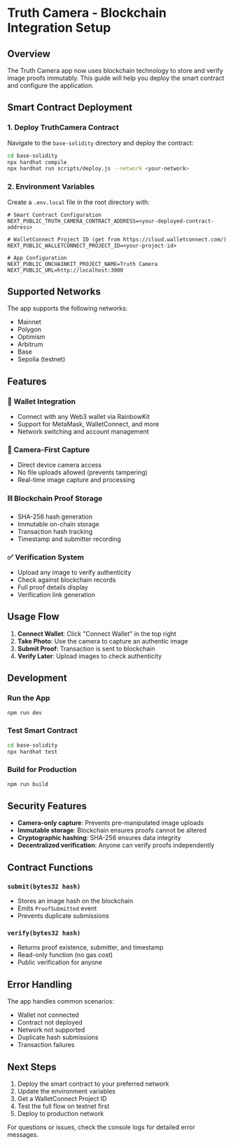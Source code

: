 # Truth Camera - Blockchain Integration Setup

## Overview

The Truth Camera app now uses blockchain technology to store and verify image proofs immutably. This guide will help you deploy the smart contract and configure the application.

## Smart Contract Deployment

### 1. Deploy TruthCamera Contract

Navigate to the `base-solidity` directory and deploy the contract:

```bash
cd base-solidity
npx hardhat compile
npx hardhat run scripts/deploy.js --network <your-network>
```

### 2. Environment Variables

Create a `.env.local` file in the root directory with:

```env
# Smart Contract Configuration
NEXT_PUBLIC_TRUTH_CAMERA_CONTRACT_ADDRESS=<your-deployed-contract-address>

# WalletConnect Project ID (get from https://cloud.walletconnect.com/)
NEXT_PUBLIC_WALLETCONNECT_PROJECT_ID=<your-project-id>

# App Configuration
NEXT_PUBLIC_ONCHAINKIT_PROJECT_NAME=Truth Camera
NEXT_PUBLIC_URL=http://localhost:3000
```

## Supported Networks

The app supports the following networks:
- Mainnet
- Polygon
- Optimism
- Arbitrum
- Base
- Sepolia (testnet)

## Features

### 🔐 Wallet Integration
- Connect with any Web3 wallet via RainbowKit
- Support for MetaMask, WalletConnect, and more
- Network switching and account management

### 📸 Camera-First Capture
- Direct device camera access
- No file uploads allowed (prevents tampering)
- Real-time image capture and processing

### ⛓️ Blockchain Proof Storage
- SHA-256 hash generation
- Immutable on-chain storage
- Transaction hash tracking
- Timestamp and submitter recording

### ✅ Verification System
- Upload any image to verify authenticity
- Check against blockchain records
- Full proof details display
- Verification link generation

## Usage Flow

1. **Connect Wallet**: Click "Connect Wallet" in the top right
2. **Take Photo**: Use the camera to capture an authentic image
3. **Submit Proof**: Transaction is sent to blockchain
4. **Verify Later**: Upload images to check authenticity

## Development

### Run the App
```bash
npm run dev
```

### Test Smart Contract
```bash
cd base-solidity
npx hardhat test
```

### Build for Production
```bash
npm run build
```

## Security Features

- **Camera-only capture**: Prevents pre-manipulated image uploads
- **Immutable storage**: Blockchain ensures proofs cannot be altered
- **Cryptographic hashing**: SHA-256 ensures data integrity
- **Decentralized verification**: Anyone can verify proofs independently

## Contract Functions

### `submit(bytes32 hash)`
- Stores an image hash on the blockchain
- Emits `ProofSubmitted` event
- Prevents duplicate submissions

### `verify(bytes32 hash)`
- Returns proof existence, submitter, and timestamp
- Read-only function (no gas cost)
- Public verification for anyone

## Error Handling

The app handles common scenarios:
- Wallet not connected
- Contract not deployed
- Network not supported
- Duplicate hash submissions
- Transaction failures

## Next Steps

1. Deploy the smart contract to your preferred network
2. Update the environment variables
3. Get a WalletConnect Project ID
4. Test the full flow on testnet first
5. Deploy to production network

For questions or issues, check the console logs for detailed error messages. 